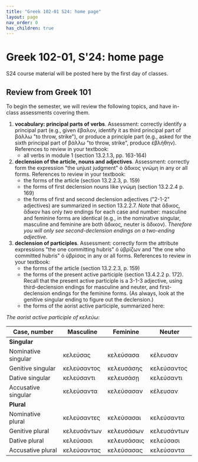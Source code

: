 ```yaml
---
title: "Greek 102-01 S24: home page"
layout: page
nav_order: 0
has_children: true
---
```


# Greek 102-01, S'24: home page





S24 course material will be posted here by the first day of classes.



## Review from Greek 101

To begin the semester, we will review the following topics, and have in-class assessments covering them.


1. **vocabulary: principal parts of verbs**. Assessment: correctly identify a principal part (e.g., given ἔβαλον, identify it as third principal part of βάλλω "to throw, strike"), or produce a principle part (e.g., asked for the sixth principal part of βάλλω "to throw, strike", produce ἐβλήθην). References to review in your textbook:
    - all verbs in module 1 (section 13.2.1.3, pp. 163-164)
2. **declension of the article, nouns and adjectives**.  Assessment: correctly form the expression "the unjust judgment" ὁ ἄδικος γνώμη in any or all forms.  References to review in your textbook:
   - the forms of the article (section 13.2.2.3, p. 159)
   - the forms of first declension nouns like γνώμη (section 13.2.2.4 p. 169)
   - the forms of first and second declension adjectives ("2-1-2" adjectives) are summarized in section 13.2.2.7. *Note* that ἄδικος, ἄδικον has only *two* endings for each case and number: masculine and feminine forms are identical (e.g., in the nominative singular, masculine and feminine are both ἄδικος, neuter is ἄδικον). *Therefore you will only see second-declension endings on a two-ending adjective*.
3. **declension of participles**. Assessment: correctly form the attribute expressions "the one committing hubris" ὁ ὑβρίζων and "the one who committed hubris" ὁ ὑβρίσας  in any or all forms. References to review in your textbook:
   - the forms of the article (section 13.2.2.3, p. 159)
   - the forms of the present active participle (section 13.4.2.2 p. 172). Recall that the present active participle is a 3-1-3 adjective, using third-declension endings for masculine and neuter, and first-declension endings for the feminine forms. (As always, look at the genitive singular ending to figure out the declension.)
   - the forms of the aorist active participle, summarized here:


*The aorist active participle of κελεύω*:

| Case, number | Masculine | Feminine | Neuter |
| --- | --- | --- | --- |
| **Singular** | | | |
| Nominative singular | κελεύσας | κελεύσασα | κέλευσαν |
| Genitive singular | κελεύσαντος | κελευσάσης | κελεύσαντος |
| Dative singular | κελεύσαντι | κελευσάσῃ | κελεύσαντι |
| Accusative singular | κελεύσαντα |κελεύσασαν| κέλευσαν|
| **Plural** | | | |
| Nominative plural | κελεύσαντες  | κελεύσασαι | κελεύσαντα  |
| Genitive plural | κελευσάντων | κελευσάσων | κελευσάντων |
| Dative plural | κελεύσασι | κελευσάσαις | κελεύσασι |
| Accusative plural | κελεύσαντας | κελεύσασας | κελεύσαντα |

